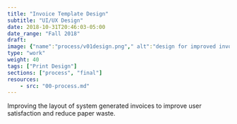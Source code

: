 ```yaml
---
title: "Invoice Template Design"
subtitle: "UI/UX Design"
date: 2018-10-31T20:46:03-05:00
date_range: "Fall 2018"
draft: 
image: {"name":"process/v01design.png"," alt":"design for improved invoice layout"}
type: "work"
weight: 40
tags: ["Print Design"]
sections: ["process", "final"]
resources:
    - src: "00-process.md"
---
```

Improving the layout of system generated invoices to improve user satisfaction and reduce paper waste.

